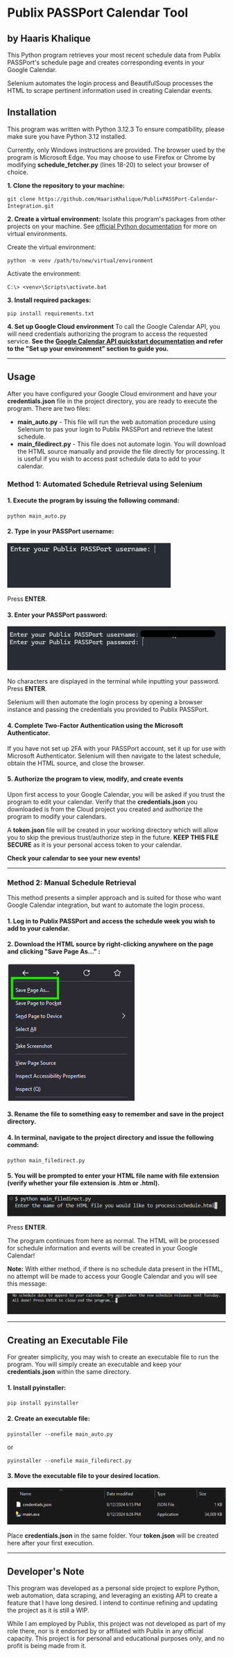 # Publix PASSPort Calendar Tool
## by Haaris Khalique


This Python program retrieves your most recent schedule data from Publix PASSPort's schedule page and creates corresponding events in your Google Calendar. 

Selenium automates the login process and BeautifulSoup processes the HTML to scrape pertinent information used in creating Calendar events.

## Installation
This program was written with Python 3.12.3
To ensure compatibility, please make sure you have Python 3.12 installed.

Currently, only Windows instructions are provided. The browser used by the program is Microsoft Edge. You may choose to use Firefox or  Chrome by modifying **schedule_fetcher.py** (lines 18-20) to select your browser of choice.

**1. Clone the repository to your machine:**
```
git clone https://github.com/HaarisKhalique/PublixPASSPort-Calendar-Integration.git
```
**2. Create a virtual environment:** 
Isolate this program's packages from other projects on your machine. See [official Python documentation](https://docs.python.org/3/library/venv.html) for more on virtual environments.


Create the virtual environment:
```
python -m venv /path/to/new/virtual/environment
```
Activate the environment:
```
C:\> <venv>\Scripts\activate.bat
```

**3. Install required packages:**
```
pip install requirements.txt
```
 
**4. Set up Google Cloud environment**
To call the Google Calendar API, you will need credentials authorizing the program to access the requested service. **See the [Google Calendar API quickstart documentation](https://developers.google.com/calendar/api/quickstart/python#set-up-environment) and refer to the "Set up your environment" section to guide you.**

___
## Usage
After you have configured your Google Cloud environment and have your **credentials.json** file in the project directory, you are ready to execute the program. There are two files:
- **main_auto.py** - This file will run the web automation procedure using Selenium to pas your login to Publix PASSPort and retrieve the latest schedule.
- **main_filedirect.py** - This file does not automate login. You will download the HTML source manually and provide the file directly for processing. It is useful if you wish to access past schedule data to add to your calendar.


### Method 1: Automated Schedule Retrieval using Selenium
#### 1. Execute the program by issuing the following command:
```
python main_auto.py
```

#### 2. Type in your PASSPort username:

![user-prompt](images/username-prompt.png)

Press **ENTER**.

#### 3. Enter your PASSPort password:

![user-prompt](images/userpass-prompt.png)

No characters are displayed in the terminal while inputting your password.
Press **ENTER**.

Selenium will then automate the login process by opening a browser instance and passing the credentials you provided to Publix PASSPort.

#### 4. Complete Two-Factor Authentication using the Microsoft Authenticator.

If you have not set up 2FA with your PASSPort account, set it up for use with Microsoft Authenticator.
Selenium will then navigate to the latest schedule, obtain the HTML source, and close the browser.

#### 5. Authorize the program to view, modify, and create events

Upon first access to your Google Calendar, you will be asked if you trust the program to edit your calendar. Verify that the **credentials.json** you downloaded is from the Cloud project you created and authorize the program to modify your calendars.

A **token.json** file will be created in your working directory which will allow you to skip the previous trust/authorize step in the future. **KEEP THIS FILE SECURE** as it is your personal access token to your calendar.

**Check your calendar to see your new events!**

___
### Method 2: Manual Schedule Retrieval
This method presents a simpler approach and is suited for those who want Google Calendar integration, but want to automate the login process.

#### 1. Log in to Publix PASSPort and access the schedule week you wish to add to your calendar.

#### 2. Download the HTML source by right-clicking anywhere on the page and clicking "Save Page As..." :
![save-html](images/save-html.png)

#### 3. Rename the file to something easy to remember and save in the project directory.

#### 4. In terminal, navigate to the project directory and issue the following command:
```
python main_filedirect.py
```
#### 5. You will be prompted to enter your HTML file name with file extension (verify whether your file extension is **.htm** or **.html**).
![enter-file](images/enter-file-prompt.png)

Press **ENTER**. 

The program continues from here as normal. The HTML will be processed for schedule information and events will be created in your Google Calendar!

**Note:** With either method, if there is no schedule data present in the HTML, no attempt will be made to access your Google Calendar and you will see this message:

![no-schedule](images/no-schedule-message.png)
___
## Creating an Executable File
For greater simplicity, you may wish to create an executable file to run the program. You will simply create an executable and keep your **credentials.json** within the same directory.

#### 1. Install pyinstaller:
```
pip install pyinstaller
```
#### 2. Create an executable file:
```
pyinstaller --onefile main_auto.py
```
or
```
pyinstaller --onefile main_filedirect.py
```
#### 3. Move the executable file to your desired location.

![exe-directory](images/exe-directory.png)

Place **credentials.json** in the same folder. Your **token.json** will be created here after your first execution.
___
## Developer's Note
This program was developed as a personal side project to explore Python, web automation, data scraping, and leveraging an existing API to create a feature that I have long desired. I intend to continue refining and updating the project as it is still a WIP.

While I am employed by Publix, this project was not developed as part of my role there, nor is it endorsed by or affiliated with Publix in any official capacity. This project is for personal and educational purposes only, and no profit is being made from it.
